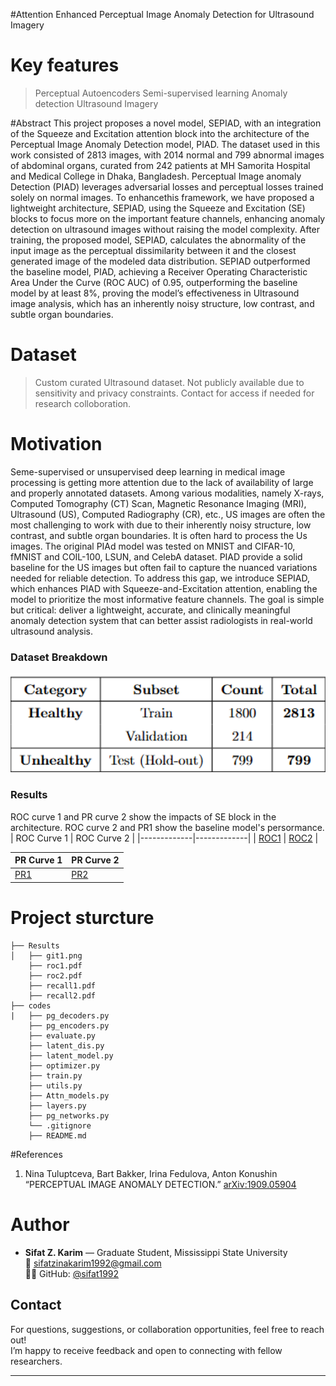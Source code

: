 
#Attention Enhanced Perceptual Image Anomaly Detection for Ultrasound Imagery

# Key features
> Perceptual Autoencoders
> Semi-supervised learning
> Anomaly detection
> Ultrasound Imagery

#Abstract
This project proposes a novel model, SEPIAD, with an integration of the Squeeze and Excitation attention block into the architecture of the Perceptual Image Anomaly Detection model, PIAD. The dataset used in this work consisted of 2813 images, with 2014 normal and 799 abnormal images of abdominal organs, curated from 242 patients at MH Samorita Hospital and Medical College in Dhaka, Bangladesh. Perceptual Image anomaly Detection (PIAD) leverages adversarial losses and perceptual losses trained solely on normal images. To enhancethis framework, we have proposed a lightweight architecture, SEPIAD, using the Squeeze and Excitation (SE) blocks to focus more on the important feature channels, enhancing anomaly detection on ultrasound images without raising the model complexity. After training, the proposed model, SEPIAD, calculates the abnormality of the input image as the perceptual dissimilarity between it and the closest generated image of the modeled data distribution. SEPIAD outperformed the baseline model, PIAD, achieving a Receiver Operating Characteristic Area Under the Curve (ROC AUC) of 0.95, outperforming the baseline model by at least 8%, proving the model’s effectiveness in Ultrasound image analysis, which has an inherently noisy structure, low contrast, and subtle organ boundaries.

# Dataset
> Custom curated Ultrasound dataset.
> Not publicly available due to sensitivity and privacy constraints.
> Contact for access if needed for research colloboration.

# Motivation
Seme-supervised or unsupervised deep learning in medical image processing is getting more attention due to the lack of availability of large and properly annotated datasets. Among various modalities, namely X-rays, Computed Tomography (CT) Scan,
Magnetic Resonance Imaging (MRI), Ultrasound (US), Computed Radiography (CR), etc., US images are often the most challenging to work with due to their inherently noisy structure, low contrast, and subtle organ boundaries. It is often hard to process the Us images. The original PIAd model was tested on MNIST and CIFAR-10, fMNIST and COIL-100, LSUN, and CelebA dataset. PIAD provide a solid baseline for the US images but often fail to capture the nuanced variations needed for reliable detection. To address this gap, we introduce SEPIAD, which enhances PIAD with Squeeze-and-Excitation attention, enabling the model to prioritize the most informative feature channels. The goal is simple but critical: deliver a lightweight, accurate, and clinically meaningful anomaly detection system that can better assist radiologists in real-world ultrasound analysis.

### Dataset Breakdown

<p align="center">
  <img src="Results/git1.png" alt="Comparison Table" width="600"/>
</p>

### Results
ROC curve 1 and PR curve 2 show the impacts of SE block in the architecture. ROC curve 2 and PR1 show the baseline model's persormance.
| ROC Curve 1 | ROC Curve 2 |
|-------------|-------------|
| [ROC1](Results/roc1-2.pdf) | [ROC2](Results/roc2-2.pdf) |

| PR Curve 1  | PR Curve 2  |
|-------------|-------------|
| [PR1](Results/recall1-2.pdf) | [PR2](Results/recall2-2.pdf) |


# Project sturcture
```
├── Results                     
│   ├── git1.png
    ├── roc1.pdf
    ├── roc2.pdf
    ├── recall1.pdf
    ├── recall2.pdf
├── codes
|   ├── pg_decoders.py                      
    ├── pg_encoders.py                
    ├── evaluate.py         
    ├── latent_dis.py             
    ├── latent_model.py         
    ├── optimizer.py                
    ├── train.py   
    ├── utils.py              
    ├── Attn_models.py               
    ├── layers.py               
    ├── pg_networks.py              
    └── .gitignore                   
    ├── README.md                       
  ```
#References
1. Nina Tuluptceva, Bart Bakker, Irina Fedulova, Anton Konushin
   “PERCEPTUAL IMAGE ANOMALY DETECTION.” [arXiv:1909.05904](https://arxiv.org/pdf/1909.05904) 


# Author
- **Sifat Z. Karim** — Graduate Student, Mississippi State University  
  📧 [sifatzinakarim1992@gmail.com](mailto:sifatzinakarim1992@gmail.com)  
  🧑‍💻 GitHub: [@sifat1992](https://github.com/sifat1992)

## Contact

For questions, suggestions, or collaboration opportunities, feel free to reach out!  
I’m happy to receive feedback and open to connecting with fellow researchers.


---

